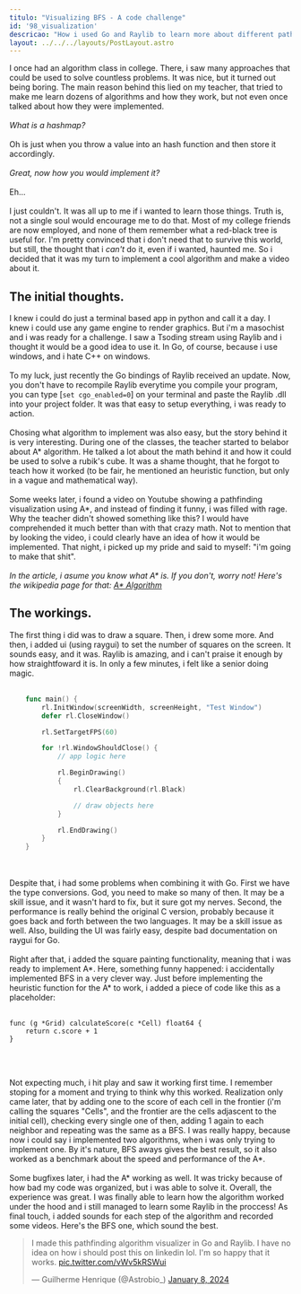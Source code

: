 ```yaml
---
titulo: "Visualizing BFS - A code challenge"
id: '98_visualization'
descricao: "How i used Go and Raylib to learn more about different pathfinding algorithms."
layout: ../../../layouts/PostLayout.astro
---
```


I once had an algorithm class in college. There, i saw many approaches that could be used to solve countless problems. It was nice, but it turned out being boring. The main reason behind this lied on my teacher, that tried to make me learn dozens of algorithms and how they work, but not even once talked about how they were implemented.
<br>
<br><i>What is a hashmap?</i><br><br>
Oh is just when you throw a value into an hash function and then store it accordingly. <br><br><i>Great, now how you would implement it?</i><br><br>
Eh...<br><br>
I just couldn't. It was all up to me if i wanted to learn those things. Truth is, not a single soul would encourage me to do that. Most of my college friends are now employed, and none of them remember what a red-black tree is useful for. I'm pretty convinced that i don't need that to survive this world, but still, the thought that i <i>can't</i> do it, even if i wanted, haunted me. So i decided that it was my turn to implement a cool algorithm and make a video about it.

<h2 className="text-2xl font-bold mt-9 mb-9">The initial thoughts.</h2>

I knew i could do just a terminal based app in python and call it a day. I knew i could use any game engine to render graphics. But i'm a masochist and i was ready for a challenge. I saw a Tsoding stream using Raylib and i thought it would be a good idea to use it. In Go, of course, because i use windows, and i hate C++ on windows.
<br><br>
To my luck, just recently the Go bindings of Raylib received an update. Now, you don't have to recompile Raylib everytime you compile your program, you can type [```set cgo_enabled=0```] on your terminal and paste the Raylib .dll into your project folder. It was that easy to setup everything, i was ready to action. 
<br><br>
Chosing what algorithm to implement was also easy, but the story behind it is very interesting. During one of the classes, the teacher started to belabor about A* algorithm. He talked a lot about the math behind it and how it could be used to solve a rubik's cube. It was a shame thought, that he forgot to teach how it worked (to be fair, he mentioned an heuristic function, but only in a vague and mathematical way).
<br><br>
Some weeks later, i found a video on Youtube showing a pathfinding visualization using A*, and instead of finding it funny, i was filled with rage. Why the teacher didn't showed something like this? I would have comprehended it much better than with that crazy math. Not to mention that by looking the video, i could clearly have an idea of how it would be implemented. That night, i picked up my pride and said to myself: "i'm going to make that shit".
<br><br>
<i>In the article, i asume you know what A* is. If you don't, worry not! Here's the wikipedia page for that: <a href="https://en.wikipedia.org/wiki/A*_search_algorithm" class="text-blue-500" target="_blank">A* Algorithm</a></i>

<h2 className="text-2xl font-bold mt-9 mb-9">The workings.</h2>

The first thing i did was to draw a square. Then, i drew some more. And then, i added ui (using raygui) to set the number of squares on the screen. It sounds easy, and it was. Raylib is amazing, and i can't praise it enough by how straightfoward it is. In only a few minutes, i felt like a senior doing magic. 
<br>
<br>
```go
    func main() {
        rl.InitWindow(screenWidth, screenHeight, "Test Window")
	    defer rl.CloseWindow()

        rl.SetTargetFPS(60)

        for !rl.WindowShouldClose() {
            // app logic here

            rl.BeginDrawing()
            {
                rl.ClearBackground(rl.Black)

                // draw objects here
            }

            rl.EndDrawing()
        }
    }
```
<br>
<br>
Despite that, i had some problems when combining it with Go. First we have the type conversions. God, you need to make so many of then. It may be a skill issue, and it wasn't hard to fix, but it sure got my nerves. Second, the performance is really behind the original C version, probably because it goes back and forth between the two languages. It may be a skill issue as well. Also, building the UI was fairly easy, despite bad documentation on raygui for Go.
<br>
<br>
Right after that, i added the square painting functionality, meaning that i was ready to implement A*. Here, something funny happened: i accidentally implemented BFS in a very clever way. Just before implementing the heuristic function for the A* to work, i added a piece of code like this as a placeholder:
<br>
<br>

    func (g *Grid) calculateScore(c *Cell) float64 {
        return c.score + 1
    }

```

```````
<br>
<br>
Not expecting much, i hit play and saw it working first time. I remember stoping for a moment and trying to think why this worked. Realization only came later, that by adding one to the score of each cell in the frontier (i'm calling the squares "Cells", and the frontier are the cells adjascent to the initial cell), checking every single one of then, adding 1 again to each neighbor and repeating was the same as a BFS. I was really happy, because now i could say i implemented two algorithms, when i was only trying to implement one. By it's nature, BFS aways gives the best result, so it also worked as a benchmark about the speed and performance of the A*.
<br>
<br>
Some bugfixes later, i had the A* working as well. It was tricky because of how bad my code was organized, but i was able to solve it. Overall, the experience was great. I was finally able to learn how the algorithm worked under the hood and i still managed to learn some Raylib in the proccess! As final touch, i added sounds for each step of the algorithm and recorded some videos. Here's the BFS one, which sound the best.
<blockquote class="twitter-tweet" data-media-max-width="560"><p lang="en" dir="ltr">I made this pathfinding algorithm visualizer in Go and Raylib. I have no idea on how i should post this on linkedin lol. I&#39;m so happy that it works. <a href="https://t.co/vWv5kRSWui">pic.twitter.com/vWv5kRSWui</a></p>&mdash; Guilherme Henrique (@Astrobio_) <a href="https://twitter.com/Astrobio_/status/1744408808397357466?ref_src=twsrc%5Etfw">January 8, 2024</a></blockquote> <script async src="https://platform.twitter.com/widgets.js" charset="utf-8"></script>
